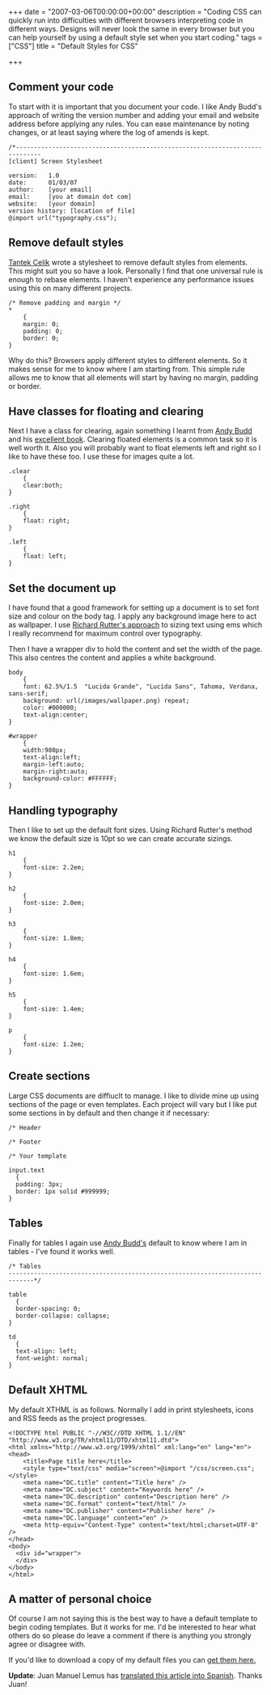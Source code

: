 +++
date = "2007-03-06T00:00:00+00:00"
description = "Coding CSS can quickly run into difficulties with different browsers interpreting code in different ways. Designs will never look the same in every browser but you can help yourself by using a default style set when you start coding."
tags = ["CSS"]
title = "Default Styles for CSS"

+++

## Comment your code

To start with it is important that you document your code. I like Andy Budd's approach of writing the version number and adding your email and website address before applying any rules. You can ease maintenance by noting changes, or at least saying where the log of amends is kept. 

    /*----------------------------------------------------------------------------- 
    [client] Screen Stylesheet 

    version:   1.0 
    date:      01/03/07 
    author:    [your email] 
    email:     [you at domain dot com] 
    website:   [your domain] 
    version history: [location of file] 
    @import url("typography.css");

## Remove default styles

[Tantek Celik][1] wrote a stylesheet to remove default styles from elements. This might suit you so have a look. Personally I find that one universal rule is enough to rebase elements. I haven't experience any performance issues using this on many different projects. 

    /* Remove padding and margin */ 
    *  
        { 
        margin: 0; 
        padding: 0; 
        border: 0; 
    }

Why do this? Browsers apply different styles to different elements. So it makes sense for me to know where I am starting from. This simple rule allows me to know that all elements will start by having no margin, padding or border.

## Have classes for floating and clearing

Next I have a class for clearing, again something I learnt from [Andy Budd][2] and his [excellent book][3]. Clearing floated elements is a common task so it is well worth it. Also you will probably want to float elements left and right so I like to have these too. I use these for images quite a lot.  

    .clear 
        { 
        clear:both; 
    } 

    .right 
        { 
        float: right; 
    } 

    .left 
        { 
        float: left; 
    }

## Set the document up

I have found that a good framework for setting up a document is to set font size and colour on the body tag. I apply any background image here to act as wallpaper. I use [Richard Rutter's approach][4] to sizing text using ems which I really recommend for maximum control over typography.

Then I have a wrapper div to hold the content and set the width of the page. This also centres the content and applies a white background. 

    body 
        { 
        font: 62.5%/1.5  "Lucida Grande", "Lucida Sans", Tahoma, Verdana, sans-serif; 
        background: url(/images/wallpaper.png) repeat; 
        color: #000000;     
        text-align:center; 
    } 

    #wrapper 
        {  
        width:980px;  
        text-align:left;   
        margin-left:auto;  
        margin-right:auto;  
        background-color: #FFFFFF; 
    }

## Handling typography

Then I like to set up the default font sizes. Using Richard Rutter's method we know the default size is 10pt so we can create accurate sizings. 

    h1 
        { 
        font-size: 2.2em; 
    } 
         
    h2 
        { 
        font-size: 2.0em;     
    } 
         
    h3 
        { 
        font-size: 1.8em; 
    } 
         
    h4 
        { 
        font-size: 1.6em;     
    } 
         
    h5 
        { 
        font-size: 1.4em;     
    } 
         
    p 
        { 
        font-size: 1.2em;     
    }

## Create sections

Large CSS documents are diffiuclt to manage. I like to divide mine up using sections of the page or even templates. Each project will vary but I like put some sections in by default and then change it if necessary: 

    /* Header 

    /* Footer 

    /* Your template 

    input.text 
      { 
      padding: 3px; 
      border: 1px solid #999999;     
    }

## Tables

Finally for tables I again use [Andy Budd's][2] default to know where I am in tables - I've found it works well. 

    /* Tables  
    -----------------------------------------------------------------------------*/ 

    table 
      {  
      border-spacing: 0; 
      border-collapse: collapse; 
    } 

    td  
      { 
      text-align: left; 
      font-weight: normal; 
    }

## Default XHTML

My default XTHML is as follows. Normally I add in print stylesheets, icons and RSS feeds as the project progresses. 

    <!DOCTYPE html PUBLIC "-//W3C//DTD XHTML 1.1//EN" "http://www.w3.org/TR/xhtml11/DTD/xhtml11.dtd"> 
    <html xmlns="http://www.w3.org/1999/xhtml" xml:lang="en" lang="en"> 
    <head> 
        <title>Page title here</title> 
        <style type="text/css" media="screen">@import "/css/screen.css";</style> 
        <meta name="DC.title" content="Title here" /> 
        <meta name="DC.subject" content="Keywords here" /> 
        <meta name="DC.description" content="Description here" /> 
        <meta name="DC.format" content="text/html" /> 
        <meta name="DC.publisher" content="Publisher here" /> 
        <meta name="DC.language" content="en" /> 
        <meta http-equiv="Content-Type" content="text/html;charset=UTF-8" /> 
    </head> 
    <body> 
      <div id="wrapper"> 
      </div> 
    </body> 
    </html>

## A matter of personal choice

Of course I am not saying this is the best way to have a default template to begin coding templates. But it works for me. I'd be interested to hear what others do so please do leave a comment if there is anything you strongly agree or disagree with. 

If you'd like to download a copy of my default files you can [get them here.][5]

**Update**: Juan Manuel Lemus has [translated this article into Spanish][6]. Thanks Juan!

 [1]: http://tantek.com/log/2004/undohtml.css
 [2]: http://www.andybudd.com/
 [3]: http://www.cssmastery.com/
 [4]: http://clagnut.com/blog/348/
 [5]: http://cdn.shapeshed.com/downloads/default_css.zip
 [6]: http://dotpress.wordpress.com/2007/04/04/css-estilos-por-defecto/

